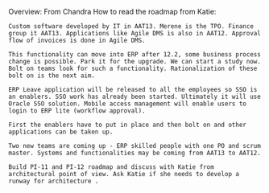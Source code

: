 Overview: From Chandra
How to read the roadmap from Katie:

    Custom software developed by IT in AAT13. Merene is the TPO. Finance group it AAT13. Applications like Agile DMS is also in AAT12. Approval flow of invoices is done in Agile DMS.  

    This functionality can move into ERP after 12.2, some business process change is possible. Park it for the upgrade. We can start a study now. Bolt on teams look for such a functionality. Rationalization of these bolt on is the next aim.

    ERP Leave application will be released to all the employees so SSO is an enablers. SSO work has already been started. Ultimately it will use Oracle SSO solution. Mobile access management will enable users to login to ERP lite (workflow approval). 

    First the enablers have to put in place and then bolt on and other applications can be taken up.
    
    Two new teams are coming up - ERP skilled people with one PO and scrum master. Systems and functionalities may be coming from AAT13 to AAT12.
    
    Build PI-11 and PI-12 roadmap and discuss with Katie from architectural point of view. Ask Katie if she needs to develop a runway for architecture .

